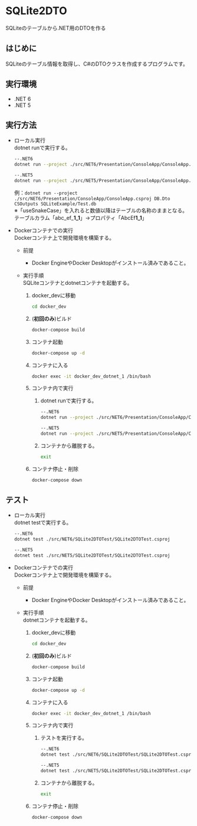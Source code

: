 # SQLite2DTO
SQLiteのテーブルから.NET用のDTOを作る

## はじめに
SQLiteのテーブル情報を取得し、C#のDTOクラスを作成するプログラムです。

## 実行環境
* .NET 6  
* .NET 5  

## 実行方法
* ローカル実行  
    dotnet runで実行する。  
    ```sh
    --.NET6
    dotnet run --project ./src/NET6/Presentation/ConsoleApp/ConsoleApp.csproj [NameSpace] [ファイル出力先] [SQliteファイルパス] ['useSnakeCase']

    --.NET5
    dotnet run --project ./src/NET5/Presentation/ConsoleApp/ConsoleApp.csproj [NameSpace] [ファイル出力先] [SQliteファイルパス] ['useSnakeCase']
    ```  
    例：```dotnet run --project ./src/NET6/Presentation/ConsoleApp/ConsoleApp.csproj DB.Dto CSOutputs SQLiteExample/Test.db```  
    ※「useSnakeCase」を入れると数値以降はテーブルの名称のままとなる。  
    テーブルカラム「abc_ef_**1_1**」→プロパティ「AbcEf**1_1**」

* Dockerコンテナでの実行  
    Dockerコンテナ上で開発環境を構築する。  
   * 前提  
     * Docker EngineやDocker Desktopがインストール済みであること。

   * 実行手順  
     SQLiteコンテナとdotnetコンテナを起動する。
      1. docker_devに移動  
          ```sh
          cd docker_dev
          ```

      1. (**初回のみ**)ビルド  
          ```sh
          docker-compose build
          ```

      1. コンテナ起動  
          ```sh
          docker-compose up -d
          ```

      1. コンテナに入る  
          ```sh
          docker exec -it docker_dev_dotnet_1 /bin/bash
          ```

      1. コンテナ内で実行 
          1. dotnet runで実行する。
              ```sh
              --.NET6
              dotnet run --project ./src/NET6/Presentation/ConsoleApp/ConsoleApp.csproj DB.Dto CSOutputs SQLiteExample/Test.db 

              --.NET5
              dotnet run --project ./src/NET5/Presentation/ConsoleApp/ConsoleApp.csproj DB.Dto CSOutputs SQLiteExample/Test.db 
              ```

          1. コンテナから離脱する。
              ```sh
              exit
              ```

      1. コンテナ停止・削除  
          ```sh
          docker-compose down
          ```

## テスト
* ローカル実行  
    dotnet testで実行する。  
    ```sh
    --.NET6
    dotnet test ./src/NET6/SQLite2DTOTest/SQLite2DTOTest.csproj

    --.NET5
    dotnet test ./src/NET5/SQLite2DTOTest/SQLite2DTOTest.csproj
    ```  

* Dockerコンテナでの実行  
    Dockerコンテナ上で開発環境を構築する。  
   * 前提  
     * Docker EngineやDocker Desktopがインストール済みであること。

   * 実行手順  
     dotnetコンテナを起動する。
      1. docker_devに移動  
          ```sh
          cd docker_dev
          ```

      1. (**初回のみ**)ビルド  
          ```sh
          docker-compose build
          ```

      1. コンテナ起動  
          ```sh
          docker-compose up -d
          ```

      1. コンテナに入る  
          ```sh
          docker exec -it docker_dev_dotnet_1 /bin/bash
          ```

      1. コンテナ内で実行 
          1. テストを実行する。  
              ```sh
              --.NET6
              dotnet test ./src/NET6/SQLite2DTOTest/SQLite2DTOTest.csproj

              --.NET5
              dotnet test ./src/NET5/SQLite2DTOTest/SQLite2DTOTest.csproj
              ```

          1. コンテナから離脱する。  
              ```sh
              exit
              ```

      1. コンテナ停止・削除  
          ```sh
          docker-compose down
          ```